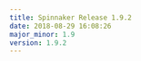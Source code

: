 ```yaml
---
title: Spinnaker Release 1.9.2
date: 2018-08-29 16:08:26
major_minor: 1.9
version: 1.9.2
---
```


<script src="https://gist.github.com/spinnaker-release/9323c90ab2088d89e68ce2a7ef7e5809.js"/>
